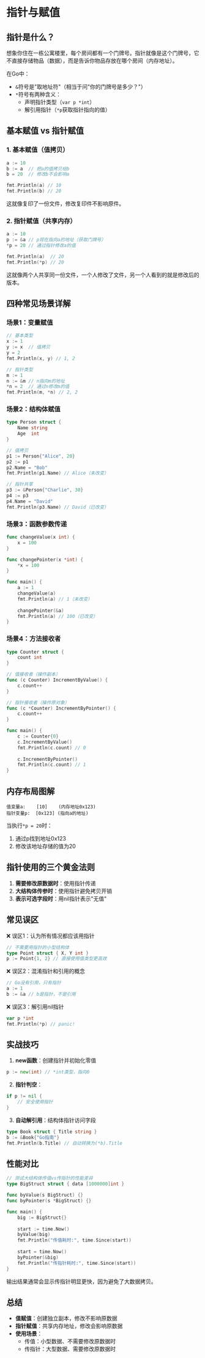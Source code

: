 # 指针与赋值

## 指针是什么？

想象你住在一栋公寓楼里，每个房间都有一个门牌号。指针就像是这个门牌号，它不直接存储物品（数据），而是告诉你物品存放在哪个房间（内存地址）。

在Go中：
- `&`符号是"取地址符"（相当于问"你的门牌号是多少？"）
- `*`符号有两种含义：
  - 声明指针类型（`var p *int`）
  - 解引用指针（`*p`获取指针指向的值）

## 基本赋值 vs 指针赋值

### 1. 基本赋值（值拷贝）

```go
a := 10
b := a  // 把a的值拷贝给b
b = 20  // 修改b不会影响a

fmt.Println(a) // 10
fmt.Println(b) // 20
```
这就像复印了一份文件，修改复印件不影响原件。

### 2. 指针赋值（共享内存）

```go
a := 10
p := &a // p现在指向a的地址（获取门牌号）
*p = 20 // 通过指针修改a的值

fmt.Println(a)  // 20
fmt.Println(*p) // 20
```
这就像两个人共享同一份文件，一个人修改了文件，另一个人看到的就是修改后的版本。

## 四种常见场景详解

### 场景1：变量赋值

```go
// 基本类型
x := 1
y := x  // 值拷贝
y = 2
fmt.Println(x, y) // 1, 2

// 指针类型
m := 1
n := &m // n指向m的地址
*n = 2  // 通过n修改m的值
fmt.Println(m, *n) // 2, 2
```

### 场景2：结构体赋值

```go
type Person struct {
    Name string
    Age  int
}

// 值拷贝
p1 := Person{"Alice", 20}
p2 := p1
p2.Name = "Bob"
fmt.Println(p1.Name) // Alice（未改变）

// 指针共享
p3 := &Person{"Charlie", 30}
p4 := p3
p4.Name = "David"
fmt.Println(p3.Name) // David（已改变）
```

### 场景3：函数参数传递

```go
func changeValue(x int) {
    x = 100
}

func changePointer(x *int) {
    *x = 100
}

func main() {
    a := 1
    changeValue(a)
    fmt.Println(a) // 1（未改变）
    
    changePointer(&a)
    fmt.Println(a) // 100（已改变）
}
```

### 场景4：方法接收者

```go
type Counter struct {
    count int
}

// 值接收者（操作副本）
func (c Counter) IncrementByValue() {
    c.count++
}

// 指针接收者（操作原对象）
func (c *Counter) IncrementByPointer() {
    c.count++
}

func main() {
    c := Counter{0}
    c.IncrementByValue()
    fmt.Println(c.count) // 0
    
    c.IncrementByPointer()
    fmt.Println(c.count) // 1
}
```

## 内存布局图解

```
值变量a:    [10]    (内存地址0x123)
指针变量p:  [0x123] (指向a的地址)
```

当执行`*p = 20`时：
1. 通过p找到地址0x123
2. 修改该地址存储的值为20

## 指针使用的三个黄金法则

1. **需要修改原数据时**：使用指针传递
2. **大结构体传参时**：使用指针避免拷贝开销
3. **表示可选字段时**：用nil指针表示"无值"

## 常见误区

❌ 误区1：认为所有情况都应该用指针
```go
// 不需要用指针的小型结构体
type Point struct { X, Y int }
p := Point{1, 2} // 直接使用值类型更高效
```

❌ 误区2：混淆指针和引用的概念
```go
// Go没有引用，只有指针
a := 1
b := &a // b是指针，不是引用
```

❌ 误区3：解引用nil指针
```go
var p *int
fmt.Println(*p) // panic!
```

## 实战技巧

1. **new函数**：创建指针并初始化零值
```go
p := new(int) // *int类型，指向0
```

2. **指针判空**：
```go
if p != nil {
    // 安全使用指针
}
```

3. **自动解引用**：结构体指针访问字段
```go
type Book struct { Title string }
b := &Book{"Go指南"}
fmt.Println(b.Title) // 自动转换为(*b).Title
```

## 性能对比

```go
// 测试大结构体传值vs传指针的性能差异
type BigStruct struct { data [1000000]int }

func byValue(s BigStruct) {}
func byPointer(s *BigStruct) {}

func main() {
    big := BigStruct{}
    
    start := time.Now()
    byValue(big)
    fmt.Println("传值耗时:", time.Since(start))
    
    start = time.Now()
    byPointer(&big)
    fmt.Println("传指针耗时:", time.Since(start))
}
```
输出结果通常会显示传指针明显更快，因为避免了大数据拷贝。

## 总结

- **值赋值**：创建独立副本，修改不影响原数据
- **指针赋值**：共享内存地址，修改会影响原数据
- **使用场景**：
  - 传值：小型数据、不需要修改原数据时
  - 传指针：大型数据、需要修改原数据时
